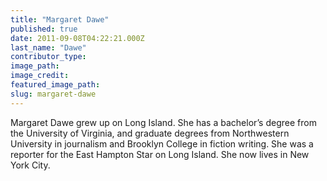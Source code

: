 ```yaml
---
title: "Margaret Dawe"
published: true
date: 2011-09-08T04:22:21.000Z
last_name: "Dawe"
contributor_type:
image_path:
image_credit:
featured_image_path:
slug: margaret-dawe
---
```


Margaret Dawe grew up on Long Island. She has a bachelor’s degree from the University of Virginia, and graduate degrees from Northwestern University in journalism and Brooklyn College in fiction writing. She was a reporter for the East Hampton Star on Long Island. She now lives in New York City.

